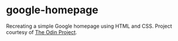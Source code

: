 google-homepage
===============

Recreating a simple Google homepage using HTML and CSS. 
Project courtesy of <a href="http://www.theodinproject.com/web-development-101/html-css"> The Odin Project</a>.
